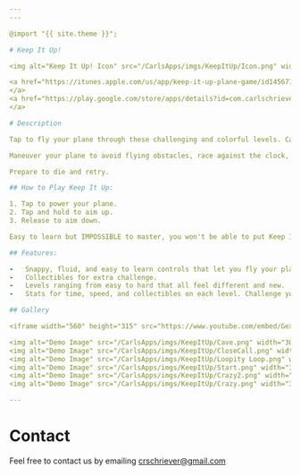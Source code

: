 ```yaml
---
---

@import "{{ site.theme }}";

# Keep It Up!

<img alt="Keep It Up! Icon" src="/CarlsApps/imgs/KeepItUp/Icon.png" width="400" height="400">

<a href="https://itunes.apple.com/us/app/keep-it-up-plane-game/id1456771133"> <img alt="Download Keep It Up! iOS" src="/CarlsApps/imgs/ios-download.png" width="200" height="85">
</a>
<a href="https://play.google.com/store/apps/details?id=com.carlschriever.KeepItUp"> <img alt="Download Keep It Up! iOS" src="/CarlsApps/imgs/android-download.png" width="200" height="85">
</a>

# Description

Tap to fly your plane through these challenging and colorful levels. Can you Keep It Up?

Maneuver your plane to avoid flying obstacles, race against the clock, collect all of the stars, challenge your friends, and do loopty loops for style points (Gotta get those style points 😜)!

Prepare to die and retry.

## How to Play Keep It Up:

1. Tap to power your plane.
2. Tap and hold to aim up.
3. Release to aim down.

Easy to learn but IMPOSSIBLE to master, you won't be able to put Keep It Up down. Good luck beating all of the levels.

## Features:

-   Snappy, fluid, and easy to learn controls that let you fly your plane (Just Tap).
-   Collectibles for extra challenge.
-   Levels ranging from easy to hard that all feel different and new.
-   Stats for time, speed, and collectibles on each level. Challenge your friends!

## Gallery

<iframe width="560" height="315" src="https://www.youtube.com/embed/Gexkl3TMIFk" frameborder="0" allow="accelerometer; autoplay; encrypted-media; gyroscope; picture-in-picture" allowfullscreen></iframe>

<img alt="Demo Image" src="/CarlsApps/imgs/KeepItUp/Cave.png" width="300" height="150">
<img alt="Demo Image" src="/CarlsApps/imgs/KeepItUp/CloseCall.png" width="300" height="150">
<img alt="Demo Image" src="/CarlsApps/imgs/KeepItUp/Loopity Loop.png" width="300" height="150">
<img alt="Demo Image" src="/CarlsApps/imgs/KeepItUp/Start.png" width="300" height="150">
<img alt="Demo Image" src="/CarlsApps/imgs/KeepItUp/Crazy2.png" width="300" height="150">
<img alt="Demo Image" src="/CarlsApps/imgs/KeepItUp/Crazy.png" width="300" height="150">

---
```


# Contact

Feel free to contact us by emailing crschriever@gmail.com
